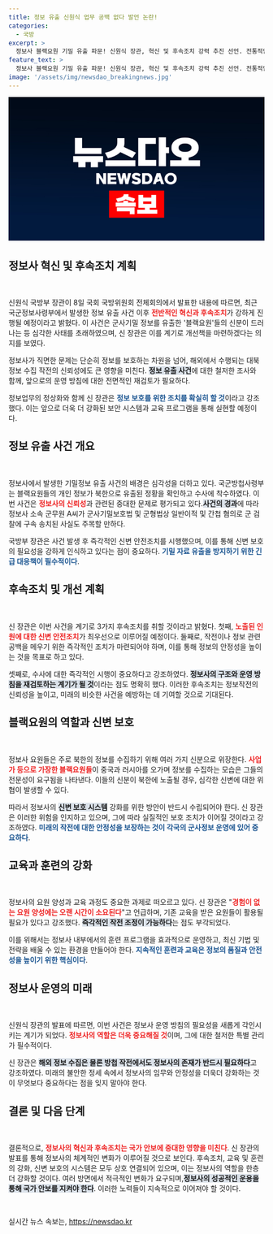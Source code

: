 ```yaml
---
title: 정보 유출 신원식 업무 공백 없다 발언 논란!
categories:
  - 국방
excerpt: >
  정보사 블랙요원 기밀 유출 파문! 신원식 장관, 혁신 및 후속조치 강력 추진 선언. 전통적인 정보 활동의 미래는? 지금 바로 확인하세요!
feature_text: >
  정보사 블랙요원 기밀 유출 파문! 신원식 장관, 혁신 및 후속조치 강력 추진 선언. 전통적인 정보 활동의 미래는? 지금 바로 확인하세요!
image: '/assets/img/newsdao_breakingnews.jpg'
---
```


<p><img src="/assets/img/newsdao_breakingnews.jpg" alt="flaretime 속보" /></p>

<h2 data-ke-size="size26">정보사 혁신 및 후속조치 계획</h2>

<p data-ke-size="size16">&nbsp;</p>

<p>신원식 국방부 장관이 8일 국회 국방위원회 전체회의에서 발표한 내용에 따르면, 최근 국군정보사령부에서 발생한 정보 유출 사건 이후 <b><span style="color: #ee2323;">전반적인 혁신과 후속조치</span></b>가 강하게 진행될 예정이라고 밝혔다. 이 사건은 군사기밀 정보를 유출한 '블랙요원'들의 신분이 드러나는 등 심각한 사태를 초래하였으며, 신 장관은 이를 계기로 개선책을 마련하겠다는 의지를 보였다. </p>

<p>정보사가 직면한 문제는 단순히 정보를 보호하는 차원을 넘어, 해외에서 수행되는 대북 정보 수집 작전의 신뢰성에도 큰 영향을 미친다. <b><span style="background-color: #21538527;">정보 유출 사건</span></b>에 대한 철저한 조사와 함께, 앞으로의 운영 방침에 대한 전면적인 재검토가 필요하다. </p>

<p>정보업무의 정상화와 함께 신 장관은 <b><span style="color: #1a5490;">정보 보호를 위한 조치를 확실히 할 것</span></b>이라고 강조했다. 이는 앞으로 더욱 더 강화된 보안 시스템과 교육 프로그램을 통해 실현할 예정이다. </p>

<h2 data-ke-size="size26">정보 유출 사건 개요</h2>

<p data-ke-size="size16">&nbsp;</p>

<p>정보사에서 발생한 기밀정보 유출 사건의 배경은 심각성을 더하고 있다. 국군방첩사령부는 블랙요원들의 개인 정보가 북한으로 유출된 정황을 확인하고 수사에 착수하였다. 이번 사건은 <b><span style="color: #ee2323;">정보사의 신뢰성</span></b>과 관련된 중대한 문제로 평가되고 있다.<b><span style="background-color: #21538527;">사건의 경과</span></b>에 따라 정보사 소속 군무원 A씨가 군사기밀보호법 및 군형법상 일반이적 및 간첩 혐의로 군 검찰에 구속 송치된 사실도 주목할 만하다. </p>

<p><A>국방부 장관</A>은 사건 발생 후 즉각적인 신변 안전조치를 시행했으며, 이를 통해 신변 보호의 필요성을 강하게 인식하고 있다는 점이 중요하다. <b><span style="color: #1a5490;">기밀 자료 유출을 방지하기 위한 긴급 대응책이 필수적이다</span></b>.</p>

<h2 data-ke-size="size26">후속조치 및 개선 계획</h2>

<p data-ke-size="size16">&nbsp;</p>

<p>신 장관은 이번 사건을 계기로 3가지 후속조치를 취할 것이라고 밝혔다. 첫째, <b><span style="color: #ee2323;">노출된 인원에 대한 신변 안전조치</span></b>가 최우선으로 이루어질 예정이다. 둘째로, 작전이나 정보 관련 공백을 메우기 위한 즉각적인 조치가 마련되어야 하며, 이를 통해 정보의 안정성을 높이는 것을 목표로 하고 있다. </p>

<p>셋째로, 수사에 대한 즉각적인 시행이 중요하다고 강조하였다. <b><span style="background-color: #21538527;">정보사의 구조와 운영 방침을 재검토하는 계기가 될 것</span></b>이라는 점도 명확히 했다. 이러한 후속조치는 정보작전의 신뢰성을 높이고, 미래의 비슷한 사건을 예방하는 데 기여할 것으로 기대된다. </p>

<h2 data-ke-size="size26">블랙요원의 역할과 신변 보호</h2>

<p data-ke-size="size16">&nbsp;</p>

<p>정보사 요원들은 주로 북한의 정보를 수집하기 위해 여러 가지 신분으로 위장한다. <b><span style="color: #ee2323;">사업가 등으로 가장한 블랙요원들</span></b>이 중국과 러시아를 오가며 정보를 수집하는 모습은 그들의 전문성이 요구됨을 나타낸다. 이들의 신분이 북한에 노출될 경우, 심각한 신변에 대한 위협이 발생할 수 있다. </p>

<p>따라서 정보사의 <b><span style="background-color: #21538527;">신변 보호 시스템</span></b> 강화를 위한 방안이 반드시 수립되어야 한다. 신 장관은 이러한 위험을 인지하고 있으며, 그에 따라 실질적인 보호 조치가 이어질 것이라고 강조하였다. <b><span style="color: #1a5490;">미래의 작전에 대한 안정성을 보장하는 것이 각국의 군사정보 운영에 있어 중요하다</span></b>.</p>

<h2 data-ke-size="size26">교육과 훈련의 강화</h2>

<p data-ke-size="size16">&nbsp;</p>

<p>정보사의 요원 양성과 교육 과정도 중요한 과제로 떠오르고 있다. 신 장관은 "<b><span style="color: #ee2323;">경험이 없는 요원 양성에는 오랜 시간이 소요된다</span></b>"고 언급하며, 기존 교육을 받은 요원들이 활용될 필요가 있다고 강조했다. <b><span style="background-color: #21538527;">즉각적인 작전 조정이 가능하다</span></b>는 점도 부각되었다.</p>

<p>이를 위해서는 정보사 내부에서의 훈련 프로그램을 효과적으로 운영하고, 최신 기법 및 전략을 배울 수 있는 환경을 만들어야 한다. <b><span style="color: #1a5490;">지속적인 훈련과 교육은 정보의 품질과 안전성을 높이기 위한 핵심이다</span></b>. </p>

<h2 data-ke-size="size26">정보사 운영의 미래</h2>

<p data-ke-size="size16">&nbsp;</p>

<p>신원식 장관의 발표에 따르면, 이번 사건은 정보사 운영 방침의 필요성을 새롭게 각인시키는 계기가 되었다. <b><span style="color: #ee2323;">정보사의 역할은 더욱 중요해질 것</span></b>이며, 그에 대한 철저한 특별 관리가 필수적이다. </p>

<p>신 장관은 <b><span style="background-color: #21538527;">해외 정보 수집은 물론 방첩 작전에서도 정보사의 존재가 반드시 필요하다</span></b>고 강조하였다. 미래의 불안한 정세 속에서 정보사의 임무와 안정성을 더욱더 강화하는 것이 무엇보다 중요하다는 점을 잊지 말아야 한다. </p>

<h2 data-ke-size="size26">결론 및 다음 단계</h2>

<p data-ke-size="size16">&nbsp;</p>

<p>결론적으로, <b><span style="color: #ee2323;">정보사의 혁신과 후속조치는 국가 안보에 중대한 영향을 미친다</span></b>. 신 장관의 발표를 통해 정보사의 체계적인 변화가 이루어질 것으로 보인다. 후속조치, 교육 및 훈련의 강화, 신변 보호의 시스템은 모두 상호 연결되어 있으며, 이는 정보사의 역할을 한층 더 강화할 것이다. 여러 방면에서 적극적인 변화가 요구되며,<b><span style="background-color: #21538527;">정보사의 성공적인 운용을 통해 국가 안보를 지켜야 한다</span></b>. 이러한 노력들이 지속적으로 이어져야 할 것이다. </p>

<p data-ke-size="size16">&nbsp;</p>
실시간 뉴스 속보는, <a href="https://newsdao.kr" rel="dofollow">https://newsdao.kr</a>


